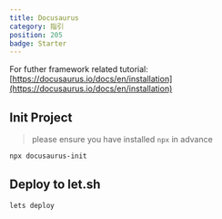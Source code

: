```yaml
---
title: Docusaurus
category: 指引
position: 205
badge: Starter
---
```


<alert type="info">

For futher framework related tutorial: [https://docusaurus.io/docs/en/installation](https://docusaurus.io/docs/en/installation)

</alert>

## Init Project

> please ensure you have installed `npx` in advance

```bash
npx docusaurus-init
```

## Deploy to let.sh

```bash
lets deploy
```
